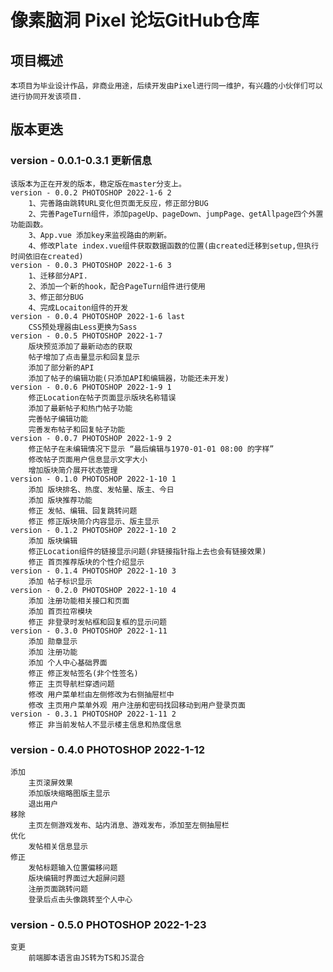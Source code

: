 # 像素脑洞 Pixel 论坛GitHub仓库

## 项目概述
    本项目为毕业设计作品，非商业用途，后续开发由Pixel进行同一维护，有兴趣的小伙伴们可以进行协同开发该项目.

## 版本更迭

### version - 0.0.1-0.3.1 更新信息
    该版本为正在开发的版本，稳定版在master分支上。
    version - 0.0.2 PHOTOSHOP 2022-1-6 2
        1、完善路由跳转URL变化但页面无反应，修正部分BUG
        2、完善PageTurn组件，添加pageUp、pageDown、jumpPage、getAllpage四个外置功能函数。
        3、App.vue 添加key来监视路由的刷新。
        4、修改Plate index.vue组件获取数据函数的位置(由created迁移到setup,但执行时间依旧在created)
    version - 0.0.3 PHOTOSHOP 2022-1-6 3
        1、迁移部分API.
        2、添加一个新的hook，配合PageTurn组件进行使用
        3、修正部分BUG
        4、完成Locaiton组件的开发
    version - 0.0.4 PHOTOSHOP 2022-1-6 last
        CSS预处理器由Less更换为Sass
    version - 0.0.5 PHOTOSHOP 2022-1-7
        版块预览添加了最新动态的获取
        帖子增加了点击量显示和回复显示
        添加了部分新的API
        添加了帖子的编辑功能(只添加API和编辑器，功能还未开发)
    version - 0.0.6 PHOTOSHOP 2022-1-9 1
        修正Location在帖子页面显示版块名称错误
        添加了最新帖子和热门帖子功能
        完善帖子编辑功能
        完善发布帖子和回复帖子功能
    version - 0.0.7 PHOTOSHOP 2022-1-9 2
        修正帖子在未编辑情况下显示 “最后编辑与1970-01-01 08:00 的字样”
        修改帖子页面用户信息显示文字大小
        增加版块简介展开状态管理
    version - 0.1.0 PHOTOSHOP 2022-1-10 1
        添加 版块排名、热度、发帖量、版主、今日
        添加 版块推荐功能
        修正 发帖、编辑、回复跳转问题
        修正 修正版块简介内容显示、版主显示
    version - 0.1.2 PHOTOSHOP 2022-1-10 2
        添加 版块编辑
        修正Location组件的链接显示问题(非链接指针指上去也会有链接效果)
        修正 首页推荐版块的个性介绍显示
    version - 0.1.4 PHOTOSHOP 2022-1-10 3
        添加 帖子标识显示
    version - 0.2.0 PHOTOSHOP 2022-1-10 4
        添加 注册功能相关接口和页面
        添加 首页拉帘模块
        修正 非登录时发帖框和回复框的显示问题
    version - 0.3.0 PHOTOSHOP 2022-1-11
        添加 勋章显示
        添加 注册功能
        添加 个人中心基础界面
        修正 修正发帖签名(非个性签名)
        修正 主页导航栏穿透问题
        修改 用户菜单栏由左侧修改为右侧抽屉栏中
        修改 主页用户菜单外观 用户注册和密码找回移动到用户登录页面
    version - 0.3.1 PHOTOSHOP 2022-1-11 2
        修正 非当前发帖人不显示楼主信息和热度信息
### version - 0.4.0 PHOTOSHOP 2022-1-12
    添加
        主页滚屏效果
        添加版块缩略图版主显示
        退出用户
    移除
        主页左侧游戏发布、站内消息、游戏发布，添加至左侧抽屉栏
    优化 
        发帖相关信息显示
    修正 
        发帖标题输入位置偏移问题
        版块编辑时界面过大超屏问题
        注册页面跳转问题
        登录后点击头像跳转至个人中心
### version - 0.5.0 PHOTOSHOP 2022-1-23
    变更
        前端脚本语言由JS转为TS和JS混合
    